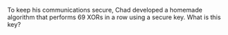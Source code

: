 To keep his communications secure, Chad developed a homemade algorithm that performs 69 XORs in a row using a secure key. What is this key?

